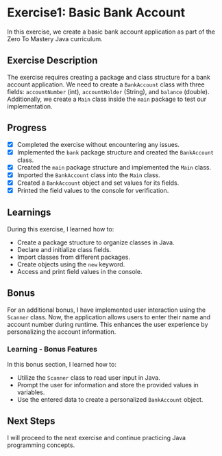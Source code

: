 # Exercise1: Basic Bank Account

In this exercise, we create a basic bank account application as part of the Zero To Mastery Java curriculum.

## Exercise Description

The exercise requires creating a package and class structure for a bank account application. We need to create a `BankAccount` class with three fields: `accountNumber` (int), `accountHolder` (String), and `balance` (double). Additionally, we create a `Main` class inside the `main` package to test our implementation.

## Progress

- [x] Completed the exercise without encountering any issues.
- [x] Implemented the `bank` package structure and created the `BankAccount` class.
- [x] Created the `main` package structure and implemented the `Main` class.
- [x] Imported the `BankAccount` class into the `Main` class.
- [x] Created a `BankAccount` object and set values for its fields.
- [x] Printed the field values to the console for verification.

## Learnings

During this exercise, I learned how to:

- Create a package structure to organize classes in Java.
- Declare and initialize class fields.
- Import classes from different packages.
- Create objects using the `new` keyword.
- Access and print field values in the console.

## Bonus

For an additional bonus, I have implemented user interaction using the `Scanner` class. Now, the application allows users to enter their name and account number during runtime. This enhances the user experience by personalizing the account information.

### Learning - Bonus Features

In this bonus section, I learned how to:

-   Utilize the `Scanner` class to read user input in Java.
-   Prompt the user for information and store the provided values in variables.
-   Use the entered data to create a personalized `BankAccount` object.

## Next Steps

I will proceed to the next exercise and continue practicing Java programming concepts.